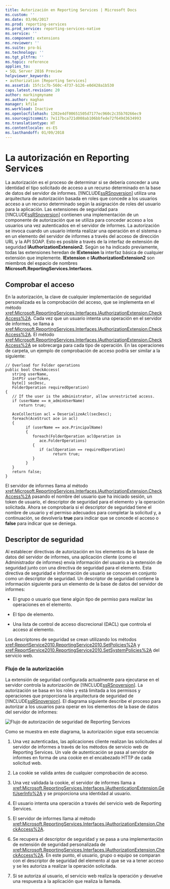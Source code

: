 ```yaml
---
title: Autorización en Reporting Services | Microsoft Docs
ms.custom: ''
ms.date: 03/06/2017
ms.prod: reporting-services
ms.prod_service: reporting-services-native
ms.service: ''
ms.component: extensions
ms.reviewer: ''
ms.suite: pro-bi
ms.technology: ''
ms.tgt_pltfrm: ''
ms.topic: reference
applies_to:
- SQL Server 2016 Preview
helpviewer_keywords:
- authorization [Reporting Services]
ms.assetid: 15fc1c7b-560c-4737-b126-e0d428a1b530
caps.latest.revision: 20
author: markingmyname
ms.author: maghan
manager: kfile
ms.workload: Inactive
ms.openlocfilehash: 1202e4df00651505d7177ec960c2c35b70266ec9
ms.sourcegitcommit: 7e117bca721d008ab106bbfede72f649d3634993
ms.translationtype: HT
ms.contentlocale: es-ES
ms.lasthandoff: 01/09/2018
---
```

# <a name="authorization-in-reporting-services"></a>La autorización en Reporting Services
  La autorización es el proceso de determinar si se debería conceder a una identidad el tipo solicitado de acceso a un recurso determinado en la base de datos del servidor de informes. [!INCLUDE[ssRSnoversion](../../../includes/ssrsnoversion-md.md)] utiliza una arquitectura de autorización basada en roles que concede a los usuarios acceso a un recurso determinado según la asignación de roles del usuario para la aplicación. Las extensiones de seguridad para [!INCLUDE[ssRSnoversion](../../../includes/ssrsnoversion-md.md)] contienen una implementación de un componente de autorización que se utiliza para conceder acceso a los usuarios una vez autenticados en el servidor de informes. La autorización se invoca cuando un usuario intenta realizar una operación en el sistema o en un elemento del servidor de informes a través del acceso de dirección URL y la API SOAP. Esto es posible a través de la interfaz de extensión de seguridad **IAuthorizationExtension2**. Según se ha indicado previamente, todas las extensiones heredan de **IExtension** la interfaz básica de cualquier extensión que implemente. **IExtension** e **IAuthorizationExtension2** son miembros del espacio de nombres **Microsoft.ReportingServices.Interfaces**.  
  
## <a name="checking-access"></a>Comprobar el acceso  
 En la autorización, la clave de cualquier implementación de seguridad personalizada es la comprobación del acceso, que se implementa en el método <xref:Microsoft.ReportingServices.Interfaces.IAuthorizationExtension.CheckAccess%2A>. Cada vez que un usuario intenta una operación en el servidor de informes, se llama a <xref:Microsoft.ReportingServices.Interfaces.IAuthorizationExtension.CheckAccess%2A>. El método <xref:Microsoft.ReportingServices.Interfaces.IAuthorizationExtension.CheckAccess%2A> se sobrecarga para cada tipo de operación. En las operaciones de carpeta, un ejemplo de comprobación de acceso podría ser similar a la siguiente:  
  
```  
// Overload for Folder operations  
public bool CheckAccess(  
   string userName,   
   IntPtr userToken,   
   byte[] secDesc,   
   FolderOperation requiredOperation)  
{  
   // If the user is the administrator, allow unrestricted access.  
   if (userName == m_adminUserName)   
      return true;  
  
   AceCollection acl = DeserializeAcl(secDesc);  
   foreach(AceStruct ace in acl)  
   {  
         if (userName == ace.PrincipalName)  
         {  
            foreach(FolderOperation aclOperation in   
               ace.FolderOperations)  
            {  
               if (aclOperation == requiredOperation)  
                     return true;  
            }  
         }  
   }  
   return false;  
}  
```  
  
 El servidor de informes llama al método <xref:Microsoft.ReportingServices.Interfaces.IAuthorizationExtension.CheckAccess%2A> pasando el nombre del usuario que ha iniciado sesión, un token de usuario, el descriptor de seguridad para el elemento y la operación solicitada. Ahora se comprobaría si el descriptor de seguridad tiene el nombre de usuario y el permiso adecuados para completar la solicitud y, a continuación, se devolvería **true** para indicar que se concede el acceso o **false** para indicar que se deniega.  
  
## <a name="security-descriptors"></a>Descriptor de seguridad  
 Al establecer directivas de autorización en los elementos de la base de datos del servidor de informes, una aplicación cliente (como el Administrador de informes) envía información del usuario a la extensión de seguridad junto con una directiva de seguridad para el elemento. Esta directiva de seguridad e información de usuario se conocen en conjunto como un descriptor de seguridad. Un descriptor de seguridad contiene la información siguiente para un elemento de la base de datos del servidor de informes:  
  
-   El grupo o usuario que tiene algún tipo de permiso para realizar las operaciones en el elemento.  
  
-   El tipo de elemento.  
  
-   Una lista de control de acceso discrecional (DACL) que controla el acceso al elemento.  
  
 Los descriptores de seguridad se crean utilizando los métodos <xref:ReportService2010.ReportingService2010.SetPolicies%2A> y <xref:ReportService2010.ReportingService2010.SetSystemPolicies%2A> del servicio web.  
  
### <a name="authorization-flow"></a>Flujo de la autorización  
 La extensión de seguridad configurada actualmente para ejecutarse en el servidor controla la autorización de [!INCLUDE[ssRSnoversion](../../../includes/ssrsnoversion-md.md)]. La autorización se basa en los roles y está limitada a los permisos y operaciones que proporciona la arquitectura de seguridad de [!INCLUDE[ssRSnoversion](../../../includes/ssrsnoversion-md.md)]. El diagrama siguiente describe el proceso para autorizar a los usuarios para operar en los elementos de la base de datos del servidor de informes:  
  
 ![Flujo de autorización de seguridad de Reporting Services](../../../reporting-services/extensions/security-extension/media/rosettasecurityextensionauthorizationflow.gif "Flujo de autorización de seguridad de Reporting Services")  
  
 Como se muestra en este diagrama, la autorización sigue esta secuencia:  
  
1.  Una vez autenticadas, las aplicaciones cliente realizan las solicitudes al servidor de informes a través de los métodos de servicio web de Reporting Services. Un vale de autenticación se pasa al servidor de informes en forma de una cookie en el encabezado HTTP de cada solicitud web.  
  
2.  La cookie se valida antes de cualquier comprobación de acceso.  
  
3.  Una vez validada la cookie, el servidor de informes llama a <xref:Microsoft.ReportingServices.Interfaces.IAuthenticationExtension.GetUserInfo%2A> y se proporciona una identidad al usuario.  
  
4.  El usuario intenta una operación a través del servicio web de Reporting Services.  
  
5.  El servidor de informes llama al método <xref:Microsoft.ReportingServices.Interfaces.IAuthorizationExtension.CheckAccess%2A>.  
  
6.  Se recupera el descriptor de seguridad y se pasa a una implementación de extensión de seguridad personalizada de <xref:Microsoft.ReportingServices.Interfaces.IAuthorizationExtension.CheckAccess%2A>. En este punto, el usuario, grupo o equipo se comparan con el descriptor de seguridad del elemento al que se va a tener acceso y se les autoriza a realizar la operación solicitada.  
  
7.  Si se autoriza al usuario, el servicio web realiza la operación y devuelve una respuesta a la aplicación que realiza la llamada.  
  
  
